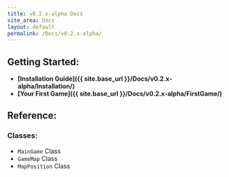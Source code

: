 ```yaml
---
title: v0.2.x-alpha Docs
site_area: Docs
layout: default
permalink: /Docs/v0.2.x-alpha/
---
```


## Getting Started:

- **[Installation Guide]({{ site.base_url }}/Docs/v0.2.x-alpha/Installation/)**
- **[Your First Game]({{ site.base_url }}/Docs/v0.2.x-alpha/FirstGame/)**

## Reference:

### Classes:

- `MainGame` Class
- `GameMap` Class
- `MapPosition` Class
